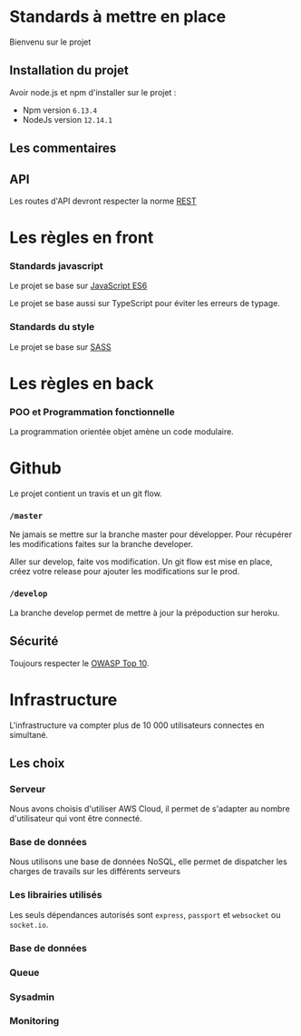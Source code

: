 # Standards à mettre en place
 
Bienvenu sur le projet

## Installation du projet

Avoir node.js et npm d'installer sur le projet :

 - Npm version `6.13.4`
 - NodeJs version `12.14.1`

## Les commentaires

## API
Les routes d'API devront respecter la norme [REST](https://restfulapi.net/resource-naming/)

# Les règles en front 

### Standards javascript

Le projet se base sur [JavaScript ES6](https://github.com/elierotenberg/coding-styles/blob/master/es6.md)

Le projet se base aussi sur TypeScript pour éviter les erreurs de typage.

### Standards du style

Le projet se base sur [SASS](https://sass-lang.com/documentation)


# Les règles en back 

### POO et Programmation fonctionnelle

La programmation orientée objet amène un code modulaire.

# Github

Le projet contient un travis et un git flow.

### `/master`

Ne jamais se mettre sur la branche master pour développer. Pour récupérer les modifications faites sur la branche developer.

Aller sur develop, faite vos modification. Un git flow est mise en place, créez votre release pour ajouter les modifications sur le prod.

### `/develop`

La branche develop permet de mettre à jour la prépoduction sur heroku.



## Sécurité

Toujours respecter le [OWASP Top 10](https://www.httpcs.com/fr/top-10-owasp).

# Infrastructure

L'infrastructure va compter plus de 10 000 utilisateurs connectes en simultané.

## Les choix

### Serveur

Nous avons choisis d'utiliser AWS Cloud, il permet de s'adapter au nombre d'utilisateur qui vont être connecté.

### Base de données

Nous utilisons une base de données NoSQL, elle permet de dispatcher les charges de travails sur les différents serveurs

### Les librairies utilisés

Les seuls dépendances autorisés sont  `express`,  `passport`  et  `websocket`  ou  `socket.io`.

### Base de données

### Queue

### Sysadmin

### Monitoring

